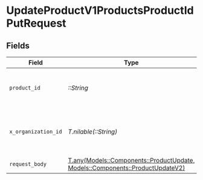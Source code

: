 # UpdateProductV1ProductsProductIdPutRequest


## Fields

| Field                                                                                                               | Type                                                                                                                | Required                                                                                                            | Description                                                                                                         | Example                                                                                                             |
| ------------------------------------------------------------------------------------------------------------------- | ------------------------------------------------------------------------------------------------------------------- | ------------------------------------------------------------------------------------------------------------------- | ------------------------------------------------------------------------------------------------------------------- | ------------------------------------------------------------------------------------------------------------------- |
| `product_id`                                                                                                        | *::String*                                                                                                          | :heavy_check_mark:                                                                                                  | Unique identifier of the product to be updated.                                                                     |                                                                                                                     |
| `x_organization_id`                                                                                                 | *T.nilable(::String)*                                                                                               | :heavy_check_mark:                                                                                                  | The unique identifier for the organization making the request                                                       | org_12345                                                                                                           |
| `request_body`                                                                                                      | [T.any(Models::Components::ProductUpdate, Models::Components::ProductUpdateV2)](../../models/operations/product.md) | :heavy_check_mark:                                                                                                  | N/A                                                                                                                 |                                                                                                                     |